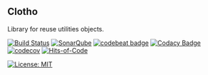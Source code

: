 Clotho
------

Library for reuse utilities objects.

[![Build Status](https://travis-ci.org/LarryHsiao/Clotho.svg?branch=master)](https://travis-ci.org/LarryHsiao/Clotho)
[![SonarQube](https://larryhsiao.com:9100/api/project_badges/measure?project=Clotho&metric=alert_status)](https://larryhsiao.com:9100/dashboard?id=Clotho)
[![codebeat badge](https://codebeat.co/badges/ea6a7226-5e4d-429b-b61c-79b37e069eca)](https://codebeat.co/projects/github-com-larryhsiao-clotho-master)
[![Codacy Badge](https://api.codacy.com/project/badge/Grade/7d89fe1e051447b880cd491ee50953c0)](https://www.codacy.com/app/LarryHsiao/Clotho?utm_source=github.com&amp;utm_medium=referral&amp;utm_content=LarryHsiao/Clotho&amp;utm_campaign=Badge_Grade)
[![codecov](https://codecov.io/gh/LarryHsiao/Clotho/branch/master/graph/badge.svg)](https://codecov.io/gh/LarryHsiao/Clotho)
[![Hits-of-Code](https://hitsofcode.com/github/LarryHsiao/clotho)](https://hitsofcode.com/view/github/LarryHsiao/clotho)

[![License: MIT](https://img.shields.io/badge/License-MIT-green.svg)](https://opensource.org/licenses/MIT)
